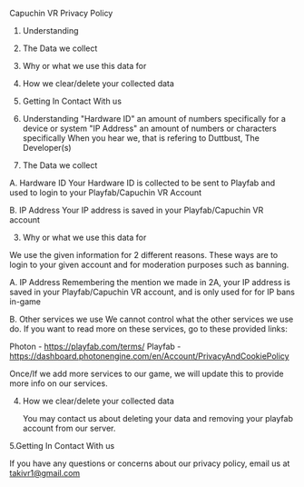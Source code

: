 Capuchin VR Privacy Policy

1. Understanding
2. The Data we collect
3. Why or what we use this data for
4. How we clear/delete your collected data
5. Getting In Contact With us

1. Understanding
"Hardware ID" an amount of numbers specifically for a device or system
"IP Address" an amount of numbers or characters specifically
 When you hear we, that is refering to Duttbust, The Developer(s)

2. The Data we collect

A. Hardware ID
 Your Hardware ID is collected to be sent to Playfab and used to login to your Playfab/Capuchin VR Account

B. IP Address
 Your IP address is saved in your Playfab/Capuchin VR account

3. Why or what we use this data for

We use the given information for 2 different reasons. These ways are to login to your given account and for moderation purposes such as banning.

A. IP Address
 Remembering the mention we made in 2A, your IP address is saved in your Playfab/Capuchin VR account, and is only used for for IP bans in-game

B. Other services we use
 We cannot control what the other services we use do. If you want to read more on these services, go to these provided links:
 
 Photon - https://playfab.com/terms/
 Playfab - https://dashboard.photonengine.com/en/Account/PrivacyAndCookiePolicy

 Once/If we add more services to our game, we will update this to provide more info on our services.

4. How we clear/delete your collected data

   You may contact us about deleting your data and removing your playfab account from our server.

5.Getting In Contact With us

 If you have any questions or concerns about our privacy policy, email us at takivr1@gmail.com

